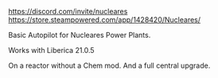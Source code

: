 https://discord.com/invite/nucleares
https://store.steampowered.com/app/1428420/Nucleares/

Basic Autopilot for Nucleares Power Plants.

Works with Liberica 21.0.5

On a reactor without a Chem mod. And a full central upgrade.
